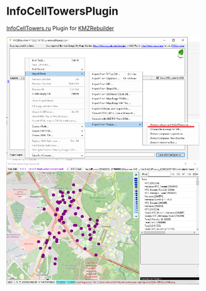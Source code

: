 # InfoCellTowersPlugin

[InfoCellTowers.ru](https://infocelltowers.ru/ymaps) Plugin for [KMZRebuilder](https://github.com/dkxce/KMZRebuilder)        

<img src="KMZRebuilder.png"/>        
<img src="KMZMap.png"/>        
